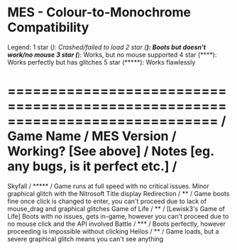 # MES - Colour-to-Monochrome Compatibility

Legend:
1 star (*): Crashed/failed to load
2 star (**): Boots but doesn't work/no mouse
3 star (***): Works, but no mouse supported
4 star (****): Works perfectly but has glitches
5 star (*****): Works flawlessly

=============================================================================
/  Game Name   / MES Version / Working? [See above]  / Notes [eg. any bugs, is it perfect etc.] /
=============================================================================

Skyfall      / ***** / Game runs at full speed with no critical issues. Minor graphical glitch with the Nitrosoft Title display
Redirection  / ** / Game boots fine once click is changed to enter, you can't proceed due to lack of mouse_drag and graphical glitches
Game of Life / ** / [Lewisk3's Game of Life] Boots with no issues, gets in-game, however you can't proceed due to no mouse click and the API involved
Battle       / *** / Boots perfectly, however proceeding is impossible without clicking
Helios       / ** / Game loads, but a severe graphical glitch means you can't see anything
